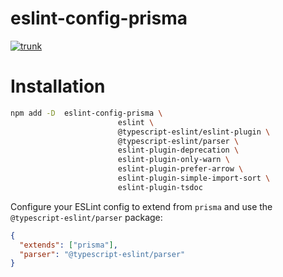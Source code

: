 # eslint-config-prisma

[![trunk](https://github.com/prisma/eslint-config-prisma/actions/workflows/trunk.yaml/badge.svg)](https://github.com/prisma/eslint-config-prisma/actions/workflows/trunk.yaml)

# Installation

```sh
npm add -D  eslint-config-prisma \
						eslint \
						@typescript-eslint/eslint-plugin \
						@typescript-eslint/parser \
						eslint-plugin-deprecation \
						eslint-plugin-only-warn \
						eslint-plugin-prefer-arrow \
						eslint-plugin-simple-import-sort \
						eslint-plugin-tsdoc
```

Configure your ESLint config to extend from `prisma` and use the `@typescript-eslint/parser` package:

```json
{
  "extends": ["prisma"],
  "parser": "@typescript-eslint/parser"
}
```
